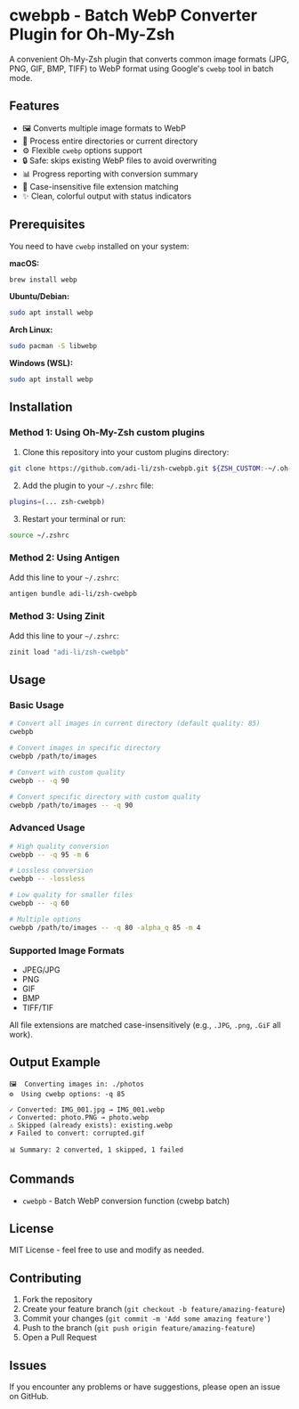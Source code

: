 # cwebpb - Batch WebP Converter Plugin for Oh-My-Zsh

A convenient Oh-My-Zsh plugin that converts common image formats (JPG, PNG, GIF, BMP, TIFF) to WebP format using Google's `cwebp` tool in batch mode.

## Features

- 🖼️ Converts multiple image formats to WebP
- 📁 Process entire directories or current directory
- ⚙️ Flexible `cwebp` options support
- 🔒 Safe: skips existing WebP files to avoid overwriting
- 📊 Progress reporting with conversion summary
- 🎯 Case-insensitive file extension matching
- ✨ Clean, colorful output with status indicators

## Prerequisites

You need to have `cwebp` installed on your system:

**macOS:**

```bash
brew install webp
```

**Ubuntu/Debian:**

```bash
sudo apt install webp
```

**Arch Linux:**

```bash
sudo pacman -S libwebp
```

**Windows (WSL):**

```bash
sudo apt install webp
```

## Installation

### Method 1: Using Oh-My-Zsh custom plugins

1. Clone this repository into your custom plugins directory:

```bash
git clone https://github.com/adi-li/zsh-cwebpb.git ${ZSH_CUSTOM:-~/.oh-my-zsh/custom}/plugins/zsh-cwebpb
```

2. Add the plugin to your `~/.zshrc` file:

```bash
plugins=(... zsh-cwebpb)
```

3. Restart your terminal or run:

```bash
source ~/.zshrc
```

### Method 2: Using Antigen

Add this line to your `~/.zshrc`:

```bash
antigen bundle adi-li/zsh-cwebpb
```

### Method 3: Using Zinit

Add this line to your `~/.zshrc`:

```bash
zinit load "adi-li/zsh-cwebpb"
```

## Usage

### Basic Usage

```bash
# Convert all images in current directory (default quality: 85)
cwebpb

# Convert images in specific directory
cwebpb /path/to/images

# Convert with custom quality
cwebpb -- -q 90

# Convert specific directory with custom quality
cwebpb /path/to/images -- -q 90
```

### Advanced Usage

```bash
# High quality conversion
cwebpb -- -q 95 -m 6

# Lossless conversion
cwebpb -- -lossless

# Low quality for smaller files
cwebpb -- -q 60

# Multiple options
cwebpb /path/to/images -- -q 80 -alpha_q 85 -m 4
```

### Supported Image Formats

- JPEG/JPG
- PNG
- GIF
- BMP
- TIFF/TIF

All file extensions are matched case-insensitively (e.g., `.JPG`, `.png`, `.GiF` all work).

## Output Example

```
🖼️  Converting images in: ./photos
⚙️  Using cwebp options: -q 85

✓ Converted: IMG_001.jpg → IMG_001.webp
✓ Converted: photo.PNG → photo.webp
⚠ Skipped (already exists): existing.webp
✗ Failed to convert: corrupted.gif

📊 Summary: 2 converted, 1 skipped, 1 failed
```

## Commands

- `cwebpb` - Batch WebP conversion function (cwebp batch)

## License

MIT License - feel free to use and modify as needed.

## Contributing

1. Fork the repository
2. Create your feature branch (`git checkout -b feature/amazing-feature`)
3. Commit your changes (`git commit -m 'Add some amazing feature'`)
4. Push to the branch (`git push origin feature/amazing-feature`)
5. Open a Pull Request

## Issues

If you encounter any problems or have suggestions, please open an issue on GitHub.
